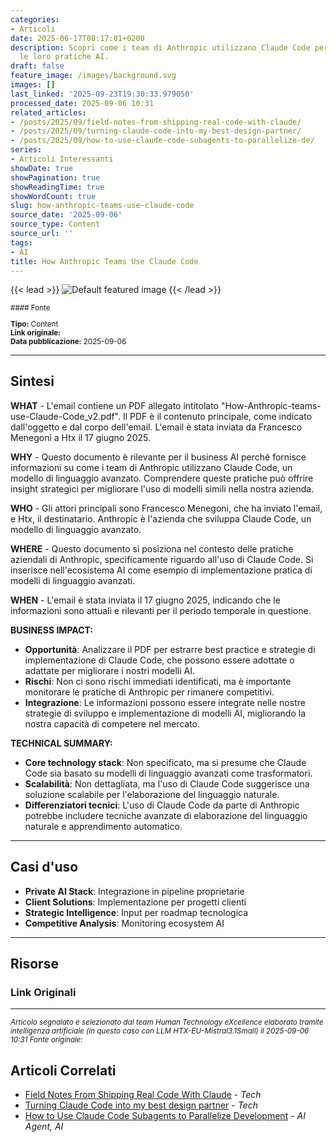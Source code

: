 ```yaml
---
categories:
- Articoli
date: 2025-06-17T08:17:01+0200
description: Scopri come i team di Anthropic utilizzano Claude Code per migliorare
  le loro pratiche AI.
draft: false
feature_image: /images/background.svg
images: []
last_linked: '2025-09-23T19:30:33.979050'
processed_date: 2025-09-06 10:31
related_articles:
- /posts/2025/09/field-notes-from-shipping-real-code-with-claude/
- /posts/2025/09/turning-claude-code-into-my-best-design-partner/
- /posts/2025/09/how-to-use-claude-code-subagents-to-parallelize-de/
series:
- Articoli Interessanti
showDate: true
showPagination: true
showReadingTime: true
showWordCount: true
slug: how-anthropic-teams-use-claude-code
source_date: '2025-09-06'
source_type: Content
source_url: ''
tags:
- AI
title: How Anthropic Teams Use Claude Code
---
```


{{< lead >}}
![Default featured image](/images/background.svg)
{{< /lead >}}

<small>
#### Fonte

**Tipo:** Content  
**Link originale:** []()  
**Data pubblicazione:** 2025-09-06

</small>

---

## Sintesi

**WHAT** - L'email contiene un PDF allegato intitolato "How-Anthropic-teams-use-Claude-Code_v2.pdf". Il PDF è il contenuto principale, come indicato dall'oggetto e dal corpo dell'email. L'email è stata inviata da Francesco Menegoni a Htx il 17 giugno 2025.

**WHY** - Questo documento è rilevante per il business AI perché fornisce informazioni su come i team di Anthropic utilizzano Claude Code, un modello di linguaggio avanzato. Comprendere queste pratiche può offrire insight strategici per migliorare l'uso di modelli simili nella nostra azienda.

**WHO** - Gli attori principali sono Francesco Menegoni, che ha inviato l'email, e Htx, il destinatario. Anthropic è l'azienda che sviluppa Claude Code, un modello di linguaggio avanzato.

**WHERE** - Questo documento si posiziona nel contesto delle pratiche aziendali di Anthropic, specificamente riguardo all'uso di Claude Code. Si inserisce nell'ecosistema AI come esempio di implementazione pratica di modelli di linguaggio avanzati.

**WHEN** - L'email è stata inviata il 17 giugno 2025, indicando che le informazioni sono attuali e rilevanti per il periodo temporale in questione.

**BUSINESS IMPACT:**
- **Opportunità**: Analizzare il PDF per estrarre best practice e strategie di implementazione di Claude Code, che possono essere adottate o adattate per migliorare i nostri modelli AI.
- **Rischi**: Non ci sono rischi immediati identificati, ma è importante monitorare le pratiche di Anthropic per rimanere competitivi.
- **Integrazione**: Le informazioni possono essere integrate nelle nostre strategie di sviluppo e implementazione di modelli AI, migliorando la nostra capacità di competere nel mercato.

**TECHNICAL SUMMARY:**
- **Core technology stack**: Non specificato, ma si presume che Claude Code sia basato su modelli di linguaggio avanzati come trasformatori.
- **Scalabilità**: Non dettagliata, ma l'uso di Claude Code suggerisce una soluzione scalabile per l'elaborazione del linguaggio naturale.
- **Differenziatori tecnici**: L'uso di Claude Code da parte di Anthropic potrebbe includere tecniche avanzate di elaborazione del linguaggio naturale e apprendimento automatico.

---

## Casi d'uso

- **Private AI Stack**: Integrazione in pipeline proprietarie
- **Client Solutions**: Implementazione per progetti clienti
- **Strategic Intelligence**: Input per roadmap tecnologica
- **Competitive Analysis**: Monitoring ecosystem AI

---



## Risorse

### Link Originali



---

*<small>Articolo segnalato e selezionato dal team Human Technology eXcellence elaborato tramite intelligenza artificiale (in questo caso con LLM HTX-EU-Mistral3.1Small) il 2025-09-06 10:31
Fonte originale: []()</small>*

## Articoli Correlati

- [Field Notes From Shipping Real Code With Claude](/posts/2025/09/field-notes-from-shipping-real-code-with-claude/) - *Tech*
- [Turning Claude Code into my best design partner](/posts/2025/09/turning-claude-code-into-my-best-design-partner/) - *Tech*
- [How to Use Claude Code Subagents to Parallelize Development](/posts/2025/09/how-to-use-claude-code-subagents-to-parallelize-de/) - *AI Agent, AI*